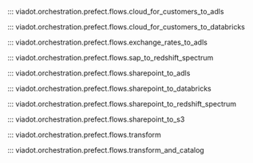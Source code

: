 ::: viadot.orchestration.prefect.flows.cloud_for_customers_to_adls

::: viadot.orchestration.prefect.flows.cloud_for_customers_to_databricks

::: viadot.orchestration.prefect.flows.exchange_rates_to_adls

::: viadot.orchestration.prefect.flows.sap_to_redshift_spectrum

::: viadot.orchestration.prefect.flows.sharepoint_to_adls

::: viadot.orchestration.prefect.flows.sharepoint_to_databricks

::: viadot.orchestration.prefect.flows.sharepoint_to_redshift_spectrum

::: viadot.orchestration.prefect.flows.sharepoint_to_s3

::: viadot.orchestration.prefect.flows.transform

::: viadot.orchestration.prefect.flows.transform_and_catalog